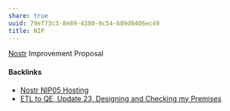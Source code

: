 ```yaml
---
share: true
uuid: 79ef73c3-8e89-4380-9c54-689d8406ec49
title: NIP
---
```

[Nostr](../78abfe73-37cb-4f3b-9e08-faad85669fb7) Improvement Proposal

#### Backlinks

* [Nostr NIP05 Hosting](/d47fb94f-9b4b-4e93-abf1-7d4647bfd0c2)
* [ETL to QE, Update 23, Designing and Checking my Premises](/2bd9365f-daba-418c-bbe8-3aed2804909d)
